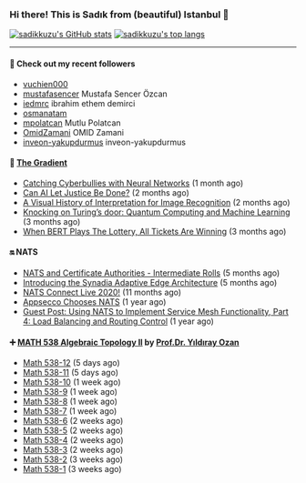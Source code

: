 ### Hi there! This is Sadık from (beautiful) Istanbul 👋

[![sadikkuzu's GitHub stats](https://github-readme-stats.vercel.app/api?username=sadikkuzu&show_icons=true&theme=dark&hide=stars&hide_title=true)](https://github.com/sadikkuzu)
[![sadikkuzu's top langs](https://github-readme-stats.vercel.app/api/top-langs/?username=sadikkuzu&langs_count=6&layout=compact&theme=dark&hide_title=true)](https://github.com/sadikkuzu)

---

#### 🔭 Check out my recent followers

- [vuchien000](https://github.com/vuchien000) 
- [mustafasencer](https://github.com/mustafasencer) Mustafa Sencer Özcan
- [iedmrc](https://github.com/iedmrc) ibrahim ethem demirci
- [osmanatam](https://github.com/osmanatam) 
- [mpolatcan](https://github.com/mpolatcan) Mutlu Polatcan
- [OmidZamani](https://github.com/OmidZamani) OMID Zamani
- [inveon-yakupdurmus](https://github.com/inveon-yakupdurmus) inveon-yakupdurmus


#### 🔻 [The Gradient](https://thegradient.pub)

- [Catching Cyberbullies with Neural Networks](https://thegradient.pub/catching-cyberbullies-with-neural-networks/) (1 month ago)
- [Can AI Let Justice Be Done?](https://thegradient.pub/robot-judges/) (2 months ago)
- [A Visual History of Interpretation for Image Recognition](https://thegradient.pub/a-visual-history-of-interpretation-for-image-recognition/) (2 months ago)
- [Knocking on Turing’s door: Quantum Computing and Machine Learning](https://thegradient.pub/knocking-on-turings-door-quantum-computing-and-machine-learning/) (3 months ago)
- [When BERT Plays The Lottery, All Tickets Are Winning](https://thegradient.pub/when-bert-plays-the-lottery-all-tickets-are-winning/) (3 months ago)


#### 🔛 NATS

- [NATS and Certificate Authorities - Intermediate Rolls](https://nats.io/blog/nats-blogpost-ca/) (5 months ago)
- [Introducing the Synadia Adaptive Edge Architecture](https://nats.io/blog/synadia-adaptive-edge/) (5 months ago)
- [NATS Connect Live 2020!](https://nats.io/blog/nats-connect-live-2020/) (11 months ago)
- [Appsecco Chooses NATS](https://nats.io/blog/appsecco-chooses-nats/) (1 year ago)
- [Guest Post: Using NATS to Implement Service Mesh Functionality, Part 4: Load Balancing and Routing Control](https://nats.io/blog/nats-to-implement-service-mesh-functionality-part3-metrics/) (1 year ago)


#### ➕ [MATH 538 Algebraic Topology II](https://www.youtube.com/playlist?list=PLBMmiR8tC9UmP3YhW1R2tNSqTCpq-kaDh) by [Prof.Dr. Yıldıray Ozan](http://users.metu.edu.tr/ozan/indexEng.html)

- [Math 538-12](https://www.youtube.com/watch?v=Fr7bi_ErYOg) (5 days ago)
- [Math 538-11](https://www.youtube.com/watch?v=YkpWe1fjOX8) (5 days ago)
- [Math 538-10](https://www.youtube.com/watch?v=6uHBO7i_Rac) (1 week ago)
- [Math 538-9](https://www.youtube.com/watch?v=ufL4DoyVKg4) (1 week ago)
- [Math 538-8](https://www.youtube.com/watch?v=e5yO7Dh6e70) (1 week ago)
- [Math 538-7](https://www.youtube.com/watch?v=4H4QaPwjb7o) (1 week ago)
- [Math 538-6](https://www.youtube.com/watch?v=zQ--uRnYu7o) (2 weeks ago)
- [Math 538-5](https://www.youtube.com/watch?v=S4e5jGol5Nk) (2 weeks ago)
- [Math 538-4](https://www.youtube.com/watch?v=IhmA_gXjPVc) (2 weeks ago)
- [Math 538-3](https://www.youtube.com/watch?v=ouhicmNal20) (2 weeks ago)
- [Math 538-2](https://www.youtube.com/watch?v=xqBTFQDlWQE) (3 weeks ago)
- [Math 538-1](https://www.youtube.com/watch?v=pUcb8QkYp7E) (3 weeks ago)



